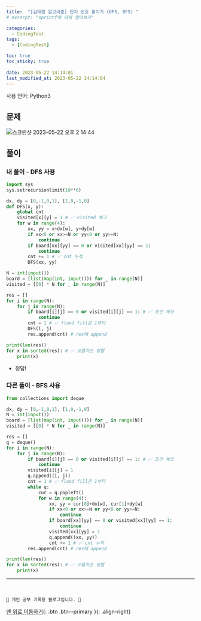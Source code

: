 ```yaml
---
title:  "[김태원 알고리즘] 단지 번호 붙이기 (DFS, BFS) "
# excerpt: "sprintf에 대해 알아보자"

categories:
  - CodingTest
tags:
  - [CodingTest]

toc: true
toc_sticky: true
 
date: 2023-05-22 14:14:01
last_modified_at: 2023-05-22 14:14:04
---
```


사용 언어: Python3

## 문제
![스크린샷 2023-05-22 오후 2 14 44](https://github.com/minju412/EcommerceApp/assets/59405576/0c89ef96-8544-4b37-9bad-7efe1d9c82d3)


## 풀이
### 내 풀이 - DFS 사용
```py
import sys
sys.setrecursionlimit(10**6)

dx, dy = [0,-1,0,1], [1,0,-1,0]
def DFS(x, y):
    global cnt
    visited[x][y] = 1 # ✅ visited 체크
    for w in range(4):
        xx, yy = x+dx[w], y+dy[w]
        if xx<0 or xx>=N or yy<0 or yy>=N:
            continue
        if board[xx][yy] == 0 or visited[xx][yy] == 1:
            continue
        cnt += 1 # ✅ cnt 누적
        DFS(xx, yy)

N = int(input())
board = [list(map(int, input())) for _ in range(N)]
visited = [[0] * N for _ in range(N)]

res = []
for i in range(N):
    for j in range(N):
        if board[i][j] == 0 or visited[i][j] == 1: # ✅ 조건 체크
            continue
        cnt = 1 # ✅ flood fill은 1부터
        DFS(i, j)
        res.append(cnt) # res에 append

print(len(res))
for x in sorted(res): # ✅ 오름차순 정렬
    print(x)
```
- 정답!


### 다른 풀이 - BFS 사용
```py
from collections import deque

dx, dy = [0,-1,0,1], [1,0,-1,0]
N = int(input())
board = [list(map(int, input())) for _ in range(N)]
visited = [[0] * N for _ in range(N)]

res = []
q = deque()
for i in range(N):
    for j in range(N):
        if board[i][j] == 0 or visited[i][j] == 1: # ✅ 조건 체크
            continue
        visited[i][j] = 1
        q.append((i, j))
        cnt = 1 # ✅ flood fill은 1부터
        while q:
            cur = q.popleft()
            for w in range(4):
                xx, yy = cur[0]+dx[w], cur[1]+dy[w]
                if xx<0 or xx>=N or yy<0 or yy>=N:
                    continue
                if board[xx][yy] == 0 or visited[xx][yy] == 1:
                    continue
                visited[xx][yy] = 1
                q.append((xx, yy))
                cnt += 1 # ✅ cnt 누적
        res.append(cnt) # res에 append

print(len(res))
for x in sorted(res): # ✅ 오름차순 정렬
    print(x)
```




***
<br>


    💛 개인 공부 기록용 블로그입니다. 👻

[맨 위로 이동하기](#){: .btn .btn--primary }{: .align-right}